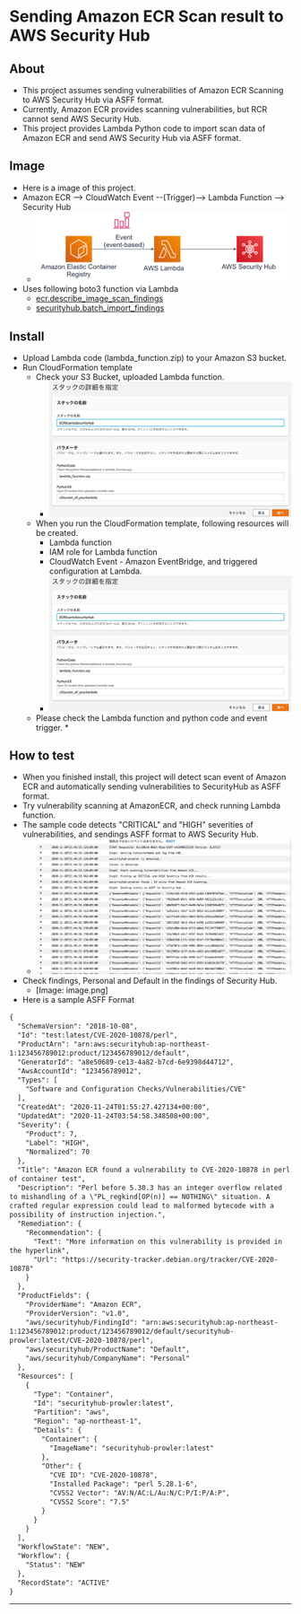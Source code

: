 # Sending Amazon ECR Scan result to AWS Security Hub



## About

* This project assumes sending vulnerabilities of Amazon ECR Scanning to AWS Security Hub via ASFF format.
* Currently, Amazon ECR provides scanning vulnerabilities, but RCR cannot send AWS Security Hub.
* This project provides Lambda Python code to import scan data of Amazon ECR and send AWS Security Hub via ASFF format.

## Image

* Here is a image of this project.
* Amazon ECR --> CloudWatch Event --(Trigger)--> Lambda Function --> Security Hub
    * ![diagram](image/ECRScanSHUB-image1.png "images")
* Uses following boto3 function via Lambda
    * [ecr.describe_image_scan_findings](https://boto3.amazonaws.com/v1/documentation/api/latest/reference/services/ecr.html)
    * [securityhub.batch_import_findings](https://boto3.amazonaws.com/v1/documentation/api/latest/reference/services/securityhub.html)

## Install

* Upload Lambda code (lambda_function.zip) to your Amazon S3 bucket.
* Run CloudFormation template
    * Check your S3 Bucket, uploaded Lambda function.
        * ![Install-parameter](image/ECRScanSHUB-image2.png "parameter")
    * When you run the CloudFormation template, following resources will be created.
        * Lambda function
        * IAM role for Lambda function
        * CloudWatch Event - Amazon EventBridge, and triggered configuration at Lambda.
        * ![Install-parameter](image/ECRScanSHUB-image2.png "parameter")
    * Please check the Lambda function and python code and event trigger.
        * 

## How to test

* When you finished install, this project will detect scan event of Amazon ECR and automatically sending vulnerabilities to SecurityHub as ASFF format.
* Try vulnerability scanning at AmazonECR, and check running Lambda function.
* The sample code detects "CRITICAL" and "HIGH" severities of vulnerabilities, and sendings ASFF format to AWS Security Hub.
    * ![Test-log](image/ECRScanSHUB-image3.png "testlog")
* Check findings, Personal and Default in the findings of Security Hub. 
    * [Image: image.png]
* Here is a sample ASFF Format

```
{
  "SchemaVersion": "2018-10-08",
  "Id": "test:latest/CVE-2020-10878/perl",
  "ProductArn": "arn:aws:securityhub:ap-northeast-1:123456789012:product/123456789012/default",
  "GeneratorId": "a8e50689-ce13-4a82-b7cd-6e9398d44712",
  "AwsAccountId": "123456789012",
  "Types": [
    "Software and Configuration Checks/Vulnerabilities/CVE"
  ],
  "CreatedAt": "2020-11-24T01:55:27.427134+00:00",
  "UpdatedAt": "2020-11-24T03:54:58.348508+00:00",
  "Severity": {
    "Product": 7,
    "Label": "HIGH",
    "Normalized": 70
  },
  "Title": "Amazon ECR found a vulnerability to CVE-2020-10878 in perl of container test",
  "Description": "Perl before 5.30.3 has an integer overflow related to mishandling of a \"PL_regkind[OP(n)] == NOTHING\" situation. A crafted regular expression could lead to malformed bytecode with a possibility of instruction injection.",
  "Remediation": {
    "Recommendation": {
      "Text": "More information on this vulnerability is provided in the hyperlink",
      "Url": "https://security-tracker.debian.org/tracker/CVE-2020-10878"
    }
  },
  "ProductFields": {
    "ProviderName": "Amazon ECR",
    "ProviderVersion": "v1.0",
    "aws/securityhub/FindingId": "arn:aws:securityhub:ap-northeast-1:123456789012:product/123456789012/default/securityhub-prowler:latest/CVE-2020-10878/perl",
    "aws/securityhub/ProductName": "Default",
    "aws/securityhub/CompanyName": "Personal"
  },
  "Resources": [
    {
      "Type": "Container",
      "Id": "securityhub-prowler:latest",
      "Partition": "aws",
      "Region": "ap-northeast-1",
      "Details": {
        "Container": {
          "ImageName": "securityhub-prowler:latest"
        },
        "Other": {
          "CVE ID": "CVE-2020-10878",
          "Installed Package": "perl 5.28.1-6",
          "CVSS2 Vector": "AV:N/AC:L/Au:N/C:P/I:P/A:P",
          "CVSS2 Score": "7.5"
        }
      }
    }
  ],
  "WorkflowState": "NEW",
  "Workflow": {
    "Status": "NEW"
  },
  "RecordState": "ACTIVE"
}
```

* * *
